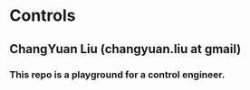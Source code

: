 # Controls

## ChangYuan Liu (changyuan.liu at gmail)

### This repo is a playground for a control engineer.
